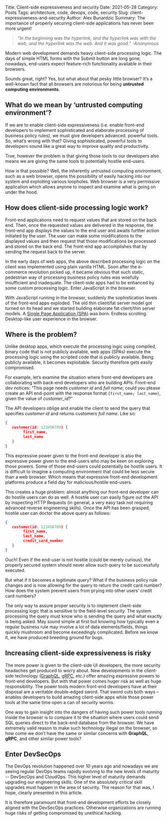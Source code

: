 Title: Client-side expressiveness and security
Date: 2021-05-28
Category: Posts
Tags: architecture, code,  devops, code, security
Slug: client-expressiveness-and-security
Author: Alex Bunardzic
Summary: The importance of properly securing client-side applications has never been more urgent!

>_“In the beginning was the hyperlink, and the hyperlink was with the web, and the hyperlink was the web. And it was good.” -Anonymous_

Modern web development demands heavy client-side processing logic. The days of simple HTML forms with the Submit button are long gone; nowadays, end-users expect feature-rich functionality available in their browsers.

Sounds great, right? Yes, but what about that pesky little browser? It’s a well-known fact that all browsers are notorious for being **untrusted computing environments**.

## What do we mean by ‘untrusted computing environment’?

If we are to enable client-side expressiveness (i.e. enable front-end developers to implement sophisticated and elaborate processing of business policy rules), we must give developers advanced, powerful tools. So, what’s wrong with that? Giving sophisticated, powerful tools to developers sound like a great way to improve quality and productivity.

True, however the problem is that giving those tools to our developers also means we are giving the same tools to potentially hostile end-users.

How is that possible? Well, the inherently untrusted computing environment, such as a web browser, opens the possibility of easily hacking into our system and exploiting various loopholes. Web browser is a very permissive application which allows anyone to inspect and examine what is going on under the hood.

## How does client-side processing logic work?

Front-end applications need to request values that are stored on the back end. Then, once the requested values are delivered in the response, the front-end app displays the values to the end user and awaits further action initiated by the user. The user can make some modifications to the displayed values and then request that those modifications be processed and stored on the back end. The front-end app accomplishes that by sending the request back to the server.

In the early days of web apps, the above described processing logic on the client was implemented using plain vanilla HTML. Soon after the e-commerce revolution picked up, it became obvious that such static, pedestrian way of processing business policy rules was woefully insufficient and inadequate. The client-side apps had to be enhanced by some custom processing logic. Enter JavaScript in the browser.

With JavaScript running in the browser, suddenly the sophistication levels of the front-end apps exploded. The old thin client/fat server model got turned on its head and we started building elaborate fat client/thin server models. A [Single Page Application (SPA)](https://en.wikipedia.org/wiki/Single-page_application) was born. Endless scrolling. Desktop-like user experience in the browser.

## Where is the problem?

Unlike desktop apps, which execute the processing logic using compiled, binary code that is not publicly available, web apps (SPAs) execute the processing logic using the scripted code that is publicly available. Being publicly available, it becomes exploitable. Security therefore gets easily compromised.

For example, let’s examine the situation where front-end developers are collaborating with back-end developers who are building APIs. Front-end dev notices: “This page needs _customer id_ and _full name_; could you please create an API end-point with the response format ```{first_name; last_name}```, given the value of _customer_id_?”

The API developers oblige and enable the client to send the query that specifies _customer id_ and returns customers _full name_. Like so:

```json
{
   customer(id: 123456789) {
        first_name,
        last_name
   }
}
```

This expressive power given to the front-end developer is also the expressive power given to the end-users who may be keen on exploring those powers. Some of those end-users could potentially be hostile users. It is difficult to imagine a computing environment that could be less secure than a web browser. Which means that expressive front-end development platforms produce a field day for malicious/hostile end-users.

This creates a huge problem: almost anything our front-end developer can do hostile users can do as well. A hostile user can easily figure out the API by inspecting HTTP Requests (in general, a very easy task not requiring advanced reverse engineering skills). Once the API has been grasped, hostile user can doctor the above query as follows:

```json
{
   customer(id: 123456789) {
        first_name,
        last_name,
        credit_card_number
   }
}
```

Ouch! Even if the end-user is not hostile (could be merely curious), the properly secured system should never allow such query to be successfully executed.

But what if it becomes a legitimate query? What if the business policy rule changes and is now allowing for the query to return the credit card number? How does the system prevent users from prying into other users’ credit card numbers?

The only way to assure proper security is to implement client-side processing logic that is sensitive to the field-level security. The system processing the query must know who is sending the query and what exactly is being asked. May sound simple at first but knowing how typically even a regular business rule may involve a lot of data elements/fields, things quickly mushroom and become exceedingly complicated. Before we know it, we have produced breeding ground for bugs.

## Increasing client-side expressiveness is risky

The more power is given to the client-side UI developers, the more security headaches get produced to worry about. New developments in the client-side technology ([GraphQL](https://graphql.org/), [gRPC](https://grpc.io/), etc.) offer amazing expressive powers to front-end developers. But with that power comes huger risk as well as huge responsibility. The power tools modern front-end developers have at their disposal are a veritable double-edged sword. That sword cuts both ways – enables developers to build amazing client-side apps while those power tools at the same time open a can of security worms.

One way to gain insight into the dangers of having such power tools running inside the browser is to compare it to the situation where users could send SQL queries direct to the back-end database from the browser. We have extremely valid reason to make such technology illegal on the browser, so how come we don’t have the same or similar concerns with **GraphQL**, **gRPC**, and other similar power tools?

## Enter DevSecOps

The DevOps revolution happened over 10 years ago and nowadays we are seeing regular DevOps teams rapidly evolving to the new levels of maturity -- DevSecOps and CloudOps. This higher level of maturity demands upgrading our engineering skills. One of the absolutely critical skill upgrades must happen in the area of security. The reason for that was, I hope, clearly presented in this article.

It is therefore paramount that front-end development efforts be closely aligned with the DevSecOps practices. Otherwise organizations are running huge risks of getting compromised by unethical hacking.